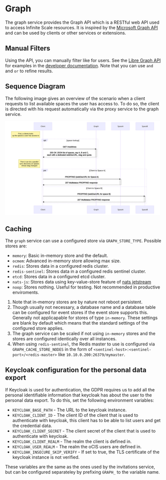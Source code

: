# Graph

The graph service provides the Graph API which is a RESTful web API used to access Infinite Scale resources. It is inspired by the [Microsoft Graph API](https://learn.microsoft.com/en-us/graph/use-the-api) and can be used by clients or other services or extensions.

## Manual Filters

Using the API, you can manually filter like for users. See the [Libre Graph API](https://owncloud.dev/libre-graph-api/#/users/ListUsers) for examples in the [developer documentation](https://owncloud.dev). Note that you can use `and` and `or` to refine results.

## Sequence Diagram

The following image gives an overview of the scenario when a client requests to list available spaces the user has access to. To do so, the client is directed with his request automatically via the proxy service to the graph service.

<!-- referencing: https://github.com/owncloud/ocis/pull/3816 ([docs-only] add client protocol overview) -->
<!-- The image source needs to be the raw source !! -->

<img src="https://raw.githubusercontent.com/owncloud/ocis/master/services/graph/images/mermaid-graph.svg" width="500" />

## Caching

The `graph` service can use a configured store via `GRAPH_STORE_TYPE`. Possible stores are:
  -   `memory`: Basic in-memory store and the default.
  -   `ocmem`: Advanced in-memory store allowing max size.
  -   `redis`: Stores data in a configured redis cluster.
  -   `redis-sentinel`: Stores data in a configured redis sentinel cluster.
  -   `etcd`: Stores data in a configured etcd cluster.
  -   `nats-js`: Stores data using key-value-store feature of [nats jetstream](https://docs.nats.io/nats-concepts/jetstream/key-value-store)
  -   `noop`: Stores nothing. Useful for testing. Not recommended in productive enviroments.

1.  Note that in-memory stores are by nature not reboot persistent.
2.  Though usually not necessary, a database name and a database table can be configured for event stores if the event store supports this. Generally not applicapable for stores of type `in-memory`. These settings are blank by default which means that the standard settings of the configured store applies.
3.  The graph service can be scaled if not using `in-memory` stores and the stores are configured identically over all instances.
4.  When using `redis-sentinel`, the Redis master to use is configured via `GRAPH_CACHE_STORE_NODES` in the form of `<sentinel-host>:<sentinel-port>/<redis-master>` like `10.10.0.200:26379/mymaster`.


## Keycloak configuration for the personal data export

If Keycloak is used for authentication, the GDPR requires us to add all the personal identifiable
information that keycloak has about the user to the personal data export. To do this, set the following
environment variables:

* `KEYCLOAK_BASE_PATH` - The URL to the keycloak instance.
* `KEYCLOAK_CLIENT_ID` - The client ID of the client that is used to authenticate with keycloak, this client has to be able to list users and get the credential data. 
* `KEYCLOAK_CLIENT_SECRET` - The client secret of the client that is used to authenticate with keycloak.
* `KEYCLOAK_CLIENT_REALM` - The realm the client is defined in.
* `KEYCLOAK_USER_REALM` - The realm the oCIS users are defined in.
* `KEYCLOAK_INSECURE_SKIP_VERIFY` - If set to true, the TLS certificate of the keycloak instance is not verified.

These variables are the same as the ones used by the invitations service, but can be configured separateley
by prefixing `GRAPH_` to the variable name.
